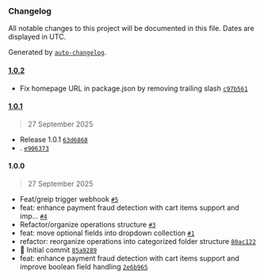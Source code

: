 ### Changelog

All notable changes to this project will be documented in this file. Dates are displayed in UTC.

Generated by [`auto-changelog`](https://github.com/CookPete/auto-changelog).

#### [1.0.2](https://github.com/gre-dev/n8n-nodes-greip/compare/1.0.1...1.0.2)

- Fix homepage URL in package.json by removing trailing slash [`c97b561`](https://github.com/gre-dev/n8n-nodes-greip/commit/c97b561f12d53b8a64e05bc818a1f585385b83aa)

#### [1.0.1](https://github.com/gre-dev/n8n-nodes-greip/compare/1.0.0...1.0.1)

> 27 September 2025

- Release 1.0.1 [`63d6868`](https://github.com/gre-dev/n8n-nodes-greip/commit/63d6868a04897a187b17bac2d372b158ce08c265)
- . [`e906373`](https://github.com/gre-dev/n8n-nodes-greip/commit/e90637385da63a7329a7eaae89b4d7945842d173)

#### 1.0.0

> 27 September 2025

- Feat/greip trigger webhook [`#5`](https://github.com/gre-dev/n8n-nodes-greip/pull/5)
- feat: enhance payment fraud detection with cart items support and imp… [`#4`](https://github.com/gre-dev/n8n-nodes-greip/pull/4)
- Refactor/organize operations structure [`#3`](https://github.com/gre-dev/n8n-nodes-greip/pull/3)
- feat: move optional fields into dropdown collection [`#1`](https://github.com/gre-dev/n8n-nodes-greip/pull/1)
- refactor: reorganize operations into categorized folder structure [`80ac122`](https://github.com/gre-dev/n8n-nodes-greip/commit/80ac122a73a78c5be1b4628447965301cf69dbc5)
- 🎉 Initial commit [`85a9289`](https://github.com/gre-dev/n8n-nodes-greip/commit/85a928975907a902c0733f5dfded04876b59dd55)
- feat: enhance payment fraud detection with cart items support and improve boolean field handling [`2e6b965`](https://github.com/gre-dev/n8n-nodes-greip/commit/2e6b965987b2c63e58e834af4e0f9c8bb035536b)
